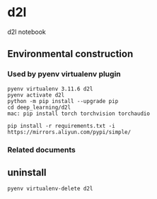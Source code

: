 # d2l

d2l notebook

## Environmental construction

### Used by pyenv virtualenv plugin

    pyenv virtualenv 3.11.6 d2l
    pyenv activate d2l
    python -m pip install --upgrade pip
    cd deep_learning/d2l
    mac: pip install torch torchvision torchaudio

    pip install -r requirements.txt -i https://mirrors.aliyun.com/pypi/simple/

### Related documents

## uninstall

    pyenv virtualenv-delete d2l
